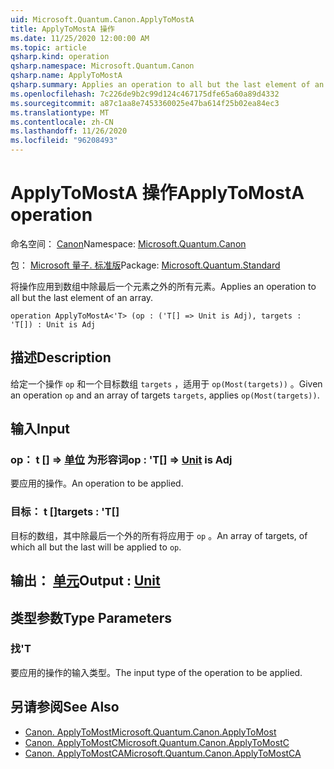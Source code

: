 ```yaml
---
uid: Microsoft.Quantum.Canon.ApplyToMostA
title: ApplyToMostA 操作
ms.date: 11/25/2020 12:00:00 AM
ms.topic: article
qsharp.kind: operation
qsharp.namespace: Microsoft.Quantum.Canon
qsharp.name: ApplyToMostA
qsharp.summary: Applies an operation to all but the last element of an array.
ms.openlocfilehash: 7c226de9b2c99d124c467175dfe65a60a89d4332
ms.sourcegitcommit: a87c1aa8e7453360025e47ba614f25b02ea84ec3
ms.translationtype: MT
ms.contentlocale: zh-CN
ms.lasthandoff: 11/26/2020
ms.locfileid: "96208493"
---
```

# <a name="applytomosta-operation"></a><span data-ttu-id="b3f23-102">ApplyToMostA 操作</span><span class="sxs-lookup"><span data-stu-id="b3f23-102">ApplyToMostA operation</span></span>

<span data-ttu-id="b3f23-103">命名空间： [Canon](xref:Microsoft.Quantum.Canon)</span><span class="sxs-lookup"><span data-stu-id="b3f23-103">Namespace: [Microsoft.Quantum.Canon](xref:Microsoft.Quantum.Canon)</span></span>

<span data-ttu-id="b3f23-104">包： [Microsoft 量子. 标准版](https://nuget.org/packages/Microsoft.Quantum.Standard)</span><span class="sxs-lookup"><span data-stu-id="b3f23-104">Package: [Microsoft.Quantum.Standard](https://nuget.org/packages/Microsoft.Quantum.Standard)</span></span>


<span data-ttu-id="b3f23-105">将操作应用到数组中除最后一个元素之外的所有元素。</span><span class="sxs-lookup"><span data-stu-id="b3f23-105">Applies an operation to all but the last element of an array.</span></span>

```qsharp
operation ApplyToMostA<'T> (op : ('T[] => Unit is Adj), targets : 'T[]) : Unit is Adj
```


## <a name="description"></a><span data-ttu-id="b3f23-106">描述</span><span class="sxs-lookup"><span data-stu-id="b3f23-106">Description</span></span>

<span data-ttu-id="b3f23-107">给定一个操作 `op` 和一个目标数组 `targets` ，适用于 `op(Most(targets))` 。</span><span class="sxs-lookup"><span data-stu-id="b3f23-107">Given an operation `op` and an array of targets `targets`, applies `op(Most(targets))`.</span></span>

## <a name="input"></a><span data-ttu-id="b3f23-108">输入</span><span class="sxs-lookup"><span data-stu-id="b3f23-108">Input</span></span>

### <a name="op--t--unit--is-adj"></a><span data-ttu-id="b3f23-109">op： t [] => [单位](xref:microsoft.quantum.lang-ref.unit)  为形容词</span><span class="sxs-lookup"><span data-stu-id="b3f23-109">op : 'T[] => [Unit](xref:microsoft.quantum.lang-ref.unit)  is Adj</span></span>

<span data-ttu-id="b3f23-110">要应用的操作。</span><span class="sxs-lookup"><span data-stu-id="b3f23-110">An operation to be applied.</span></span>


### <a name="targets--t"></a><span data-ttu-id="b3f23-111">目标： t []</span><span class="sxs-lookup"><span data-stu-id="b3f23-111">targets : 'T[]</span></span>

<span data-ttu-id="b3f23-112">目标的数组，其中除最后一个外的所有将应用于 `op` 。</span><span class="sxs-lookup"><span data-stu-id="b3f23-112">An array of targets, of which all but the last will be applied to `op`.</span></span>



## <a name="output--unit"></a><span data-ttu-id="b3f23-113">输出： [单元](xref:microsoft.quantum.lang-ref.unit)</span><span class="sxs-lookup"><span data-stu-id="b3f23-113">Output : [Unit](xref:microsoft.quantum.lang-ref.unit)</span></span>



## <a name="type-parameters"></a><span data-ttu-id="b3f23-114">类型参数</span><span class="sxs-lookup"><span data-stu-id="b3f23-114">Type Parameters</span></span>

### <a name="t"></a><span data-ttu-id="b3f23-115">找</span><span class="sxs-lookup"><span data-stu-id="b3f23-115">'T</span></span>

<span data-ttu-id="b3f23-116">要应用的操作的输入类型。</span><span class="sxs-lookup"><span data-stu-id="b3f23-116">The input type of the operation to be applied.</span></span>

## <a name="see-also"></a><span data-ttu-id="b3f23-117">另请参阅</span><span class="sxs-lookup"><span data-stu-id="b3f23-117">See Also</span></span>

- [<span data-ttu-id="b3f23-118">Canon. ApplyToMost</span><span class="sxs-lookup"><span data-stu-id="b3f23-118">Microsoft.Quantum.Canon.ApplyToMost</span></span>](xref:Microsoft.Quantum.Canon.ApplyToMost)
- [<span data-ttu-id="b3f23-119">Canon. ApplyToMostC</span><span class="sxs-lookup"><span data-stu-id="b3f23-119">Microsoft.Quantum.Canon.ApplyToMostC</span></span>](xref:Microsoft.Quantum.Canon.ApplyToMostC)
- [<span data-ttu-id="b3f23-120">Canon. ApplyToMostCA</span><span class="sxs-lookup"><span data-stu-id="b3f23-120">Microsoft.Quantum.Canon.ApplyToMostCA</span></span>](xref:Microsoft.Quantum.Canon.ApplyToMostCA)